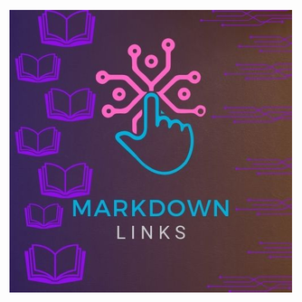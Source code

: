 ![my-img-mdLink](https://github.com/jariannat/DEV009-md-links/blob/dc8ef84c406493d37beb42ceebd5156e09e149cf/assets/Blue%20Gray%20Modern%20Technology%20Logo.jpg)